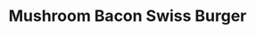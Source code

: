 ---
title: "Mushroom Bacon Swiss Burger"
price: "$13.00"
category: "Burgers"
img: "src/images/menu/Mushroom-Bacon-Burger.jpg"
desc: "Topped with sautéed mushrooms, bacon, and swiss cheese"
---